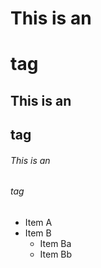 # This is an <h1> tag
## This is an <h2> tag
###### This is an <h6> tag

* Item A
* Item B
  * Item Ba
  * Item Bb
